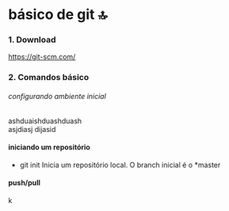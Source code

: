 # básico de git :top:

### 1. Download
https://git-scm.com/

### 2. Comandos básico

###### configurando ambiente inicial
   ashduaishduashduash   
   asjdiasj dijasid 


#### iniciando um repositório
* git init 
 Inicia um repositório local. O branch inicial é o *master 
 
#### push/pull
k
